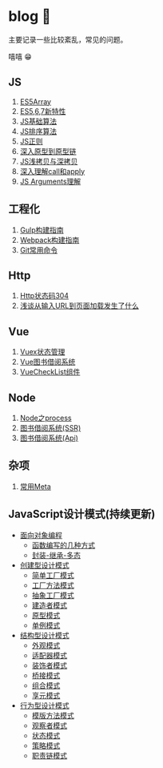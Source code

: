 # blog  🐲

主要记录一些比较紊乱，常见的问题。  
  
嘻嘻 😁

## JS
1. [ES5Array](https://github.com/bbbbbbbb888888/blog/blob/master/md/es5-array.md)  
2. [ES5,6,7新特性](https://github.com/bbbbbbbb888888/blog/blob/master/md/es5-es6-es7.md)  
3. [JS基础算法](https://github.com/bbbbbbbb888888/blog/blob/master/md/js-common-algorithm.md)  
4. [JS排序算法](https://github.com/bbbbbbbb888888/blog/blob/master/md/js-sort-algorithm.md)  
5. [JS正则](https://github.com/bbbbbbbb888888/blog/blob/master/md/regexp.md)  
6. [深入原型到原型链](https://github.com/bbbbbbbb888888/blog/blob/master/md/prototype.md)
7. [JS浅拷贝与深拷贝](https://github.com/bbbbbbbb888888/blog/blob/master/md/copy.md)
8. [深入理解call和apply](https://github.com/bbbbbbbb888888/blog/blob/master/md/call-apply.md)
9. [JS Arguments理解](https://github.com/bbbbbbbb888888/blog/blob/master/arguments.md)

## 工程化
1. [Gulp构建指南](https://github.com/bbbbbbbb888888/blog/blob/master/md/gulp.md)  
2. [Webpack构建指南](https://github.com/bbbbbbbb888888/webpack)  
3. [Git常用命令](https://github.com/bbbbbbbb888888/blog/blob/master/md/git-shell.md)  

## Http
1. [Http状态码304](https://github.com/bbbbbbbb888888/blog/blob/master/md/http304.md)
2. [浅谈从输入URL到页面加载发生了什么](https://github.com/bbbbbbbb888888/blog/blob/master/md/url.md)

## Vue
1. [Vuex状态管理](https://github.com/bbbbbbbb888888/blog/blob/master/md/vuex.md) 
2. [Vue图书借阅系统](https://github.com/bbbbbbbb888888/vue-library)
3. [VueCheckList组件](https://github.com/bbbbbbbb888888/vue2-checklist)

## Node
1. [Node之process](https://github.com/bbbbbbbb888888/blog/blob/master/md/node-process.md)  
2. [图书借阅系统(SSR)](https://github.com/bbbbbbbb888888/library-borrow)
3. [图书借阅系统(Api)](https://github.com/bbbbbbbb888888/node-book-api)

## 杂项
1. [常用Meta](https://github.com/bbbbbbbb888888/blog/blob/master/md/css-meta.md)  

## JavaScript设计模式(持续更新)
- <a href="javascript:;">面向对象编程</a>
    - [函数编写的几种方式](https://github.com/angelasubi/blog/blob/master/design/design1/1.js)
    - [封装-继承-多态](https://github.com/angelasubi/blog/blob/master/design/design1/2.js)
- <a href="javascript:;">创建型设计模式</a>
    - [简单工厂模式](https://github.com/angelasubi/blog/blob/master/design/design2/1.js)
    - [工厂方法模式](https://github.com/angelasubi/blog/blob/master/design/design2/2.js)
    - [抽象工厂模式](https://github.com/angelasubi/blog/blob/master/design/design2/3.js)
    - [建造者模式](https://github.com/angelasubi/blog/blob/master/design/design2/4.js)
    - [原型模式](https://github.com/angelasubi/blog/blob/master/design/design2/5.js)
    - [单例模式](https://github.com/angelasubi/blog/blob/master/design/design2/6.js)
- <a href="javascript:;">结构型设计模式</a>
    - [外观模式](https://github.com/angelasubi/blog/blob/master/design/design3/1.js)
    - [适配器模式](https://github.com/angelasubi/blog/blob/master/design/design3/2.js)
    - [装饰者模式](https://github.com/angelasubi/blog/blob/master/design/design3/3.js)
    - [桥接模式](https://github.com/angelasubi/blog/blob/master/design/design3/4.js)
    - [组合模式](https://github.com/angelasubi/blog/blob/master/design/design3/5.js)
    - [享元模式](https://github.com/angelasubi/blog/blob/master/design/design3/6.js)
- <a href="javascript:;">行为型设计模式</a>
    - [模版方法模式](https://github.com/angelasubi/blog/blob/master/design/design4/1.js)
    - [观察者模式](https://github.com/angelasubi/blog/blob/master/design/design4/2.js)
    - [状态模式](https://github.com/angelasubi/blog/blob/master/design/design4/3.js)
    - [策略模式](https://github.com/angelasubi/blog/blob/master/design/design4/4.js)
    - [职责链模式](https://github.com/angelasubi/blog/blob/master/design/design4/5.js)

